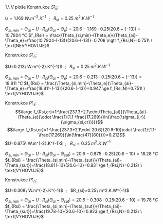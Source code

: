 1.\ V ploše
Konstrukce $S1_s$:

$U=1.169\ W.m^{-2}.K^{-1}$  ;   $R_{si}=0.25\ m^2.K.W^{-1}$

$\Theta_{si,min}=\Theta_{ai}-U\cdot R_{si}\left(\Theta_{ai}-\Theta_{e} \right)=20.6-1.169\cdot 0.25\left(20.6-(-13) \right)=10.7804\ °C$
$f_{Rsi} = \frac{\Theta_{si,min}-\Theta_e}{\Theta_{ai}-\Theta_e}=\frac{10.7804-(-13)}{20.6-(-13)}=0.708 \ngtr f_{Rsi,N}=0.751\ \ \text{NEVYHOVUJE}$

Konstrukce $S1_n$:

$U=0.213\ W.m^{-2}.K^{-1}$  ;   $R_{si}=0.25\ m^2.K.W^{-1}$

$\Theta_{si,min}=\Theta_{ai}-U\cdot R_{si}\left(\Theta_{ai}-\Theta_{e} \right)=20.6-0.213\cdot 0.25\left(20.6-(-13) \right)=18.811\ °C$
$f_{Rsi} = \frac{\Theta_{si,min}-\Theta_e}{\Theta_{ai}-\Theta_e}=\frac{18.811-(-13)}{20.6-(-13)}=0.947 \ge f_{Rsi,N}=0.751\ \ \text{VYHOVUJE}$

Konstrukce $P1_s$:
$$\large f_{Rsi,cr}=1-\frac{237.3+2.1\cdot\Theta_{ai}}{\Theta_{ai}-\Theta_{e}}\cdot \frac{1}{1.1-\frac{17.269}{\ln{\frac{\sigma_{i,r}}{\sigma_{si,cr}}}}}$$
$$\large f_{Rsi,cr}=1-\frac{237.3+2.1\cdot 20.6}{20.6-10}\cdot \frac{1}{1.1-\frac{17.269}{\ln{\frac{47}{80}}}}=0.212$$
$U=0.875\ W.m^{-2}.K^{-1}$  ;   $R_{si}=0.25\ m^2.K.W^{-1}$ 

$\Theta_{si,min}=\Theta_{ai}-U\cdot R_{si}\left(\Theta_{ai}-\Theta_{sut} \right)=20.6-0.875\cdot 0.25\left(20.6-10 \right)=18.28\ °C$
$f_{Rsi} = \frac{\Theta_{si,min}-\Theta_{sut}}{\Theta_{ai}-\Theta_{sut}}=\frac{18.811-10}{20.6-10}=0.831 \ge f_{Rsi,N}=0.212\ \ \text{VYHOVUJE}$

Konstrukce $P1_n$:

$U=0.308\ W.m^{-2}.K^{-1}$  ;   $R_{si}=0.25\ m^2.K.W^{-1}$

$\Theta_{si,min}=\Theta_{ai}-U\cdot R_{si}\left(\Theta_{ai}-\Theta_{sut} \right)=20.6-0.308\cdot 0.25\left(20.6-10 \right)=19.78\ °C$
$f_{Rsi} = \frac{\Theta_{si,min}-\Theta_{sut}}{\Theta_{ai}-\Theta_{sut}}=\frac{19.78-10}{20.6-10}=0.923 \ge f_{Rsi,N}=0.212\ \ \text{VYHOVUJE}$
